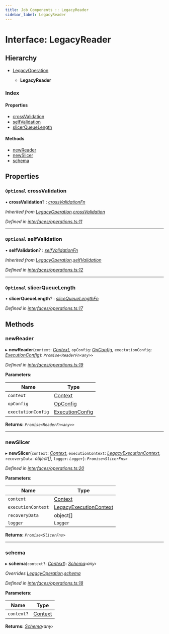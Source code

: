 ```yaml
---
title: Job Components :: LegacyReader
sidebar_label: LegacyReader
---
```


# Interface: LegacyReader

## Hierarchy

* [LegacyOperation](legacyoperation.md)

  * **LegacyReader**

### Index

#### Properties

* [crossValidation](legacyreader.md#optional-crossvalidation)
* [selfValidation](legacyreader.md#optional-selfvalidation)
* [slicerQueueLength](legacyreader.md#optional-slicerqueuelength)

#### Methods

* [newReader](legacyreader.md#newreader)
* [newSlicer](legacyreader.md#newslicer)
* [schema](legacyreader.md#schema)

## Properties

### `Optional` crossValidation

• **crossValidation**? : *[crossValidationFn](../overview.md#crossvalidationfn)*

*Inherited from [LegacyOperation](legacyoperation.md).[crossValidation](legacyoperation.md#optional-crossvalidation)*

*Defined in [interfaces/operations.ts:11](https://github.com/terascope/teraslice/blob/5e4063e2/packages/job-components/src/interfaces/operations.ts#L11)*

___

### `Optional` selfValidation

• **selfValidation**? : *[selfValidationFn](../overview.md#selfvalidationfn)*

*Inherited from [LegacyOperation](legacyoperation.md).[selfValidation](legacyoperation.md#optional-selfvalidation)*

*Defined in [interfaces/operations.ts:12](https://github.com/terascope/teraslice/blob/5e4063e2/packages/job-components/src/interfaces/operations.ts#L12)*

___

### `Optional` slicerQueueLength

• **slicerQueueLength**? : *[sliceQueueLengthFn](../overview.md#slicequeuelengthfn)*

*Defined in [interfaces/operations.ts:17](https://github.com/terascope/teraslice/blob/5e4063e2/packages/job-components/src/interfaces/operations.ts#L17)*

## Methods

###  newReader

▸ **newReader**(`context`: *[Context](context.md)*, `opConfig`: *[OpConfig](opconfig.md)*, `exectutionConfig`: *[ExecutionConfig](executionconfig.md)*): *`Promise<ReaderFn<any>>`*

*Defined in [interfaces/operations.ts:19](https://github.com/terascope/teraslice/blob/5e4063e2/packages/job-components/src/interfaces/operations.ts#L19)*

**Parameters:**

Name | Type |
------ | ------ |
`context` | [Context](context.md) |
`opConfig` | [OpConfig](opconfig.md) |
`exectutionConfig` | [ExecutionConfig](executionconfig.md) |

**Returns:** *`Promise<ReaderFn<any>>`*

___

###  newSlicer

▸ **newSlicer**(`context`: *[Context](context.md)*, `executionContext`: *[LegacyExecutionContext](legacyexecutioncontext.md)*, `recoveryData`: *object[]*, `logger`: *`Logger`*): *`Promise<SlicerFns>`*

*Defined in [interfaces/operations.ts:20](https://github.com/terascope/teraslice/blob/5e4063e2/packages/job-components/src/interfaces/operations.ts#L20)*

**Parameters:**

Name | Type |
------ | ------ |
`context` | [Context](context.md) |
`executionContext` | [LegacyExecutionContext](legacyexecutioncontext.md) |
`recoveryData` | object[] |
`logger` | `Logger` |

**Returns:** *`Promise<SlicerFns>`*

___

###  schema

▸ **schema**(`context?`: *[Context](context.md)*): *[Schema](operationmodule.md#schema)‹*any*›*

*Overrides [LegacyOperation](legacyoperation.md).[schema](legacyoperation.md#schema)*

*Defined in [interfaces/operations.ts:18](https://github.com/terascope/teraslice/blob/5e4063e2/packages/job-components/src/interfaces/operations.ts#L18)*

**Parameters:**

Name | Type |
------ | ------ |
`context?` | [Context](context.md) |

**Returns:** *[Schema](operationmodule.md#schema)‹*any*›*
